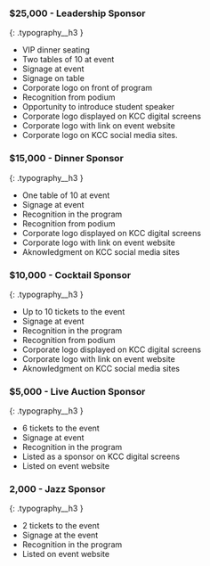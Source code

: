 ### $25,000 - Leadership Sponsor
{: .typography__h3 }

 - VIP dinner seating
 - Two tables of 10 at event
 - Signage at event
 - Signage on table
 - Corporate logo on front of program
 - Recognition from podium
 - Opportunity to introduce student speaker
 - Corporate logo displayed on KCC digital screens
 - Corporate logo with link on event website
 - Corporate logo on KCC social media sites.

### $15,000 - Dinner Sponsor
{: .typography__h3 }

 - One table of 10 at event
 - Signage at event
 - Recognition in the program
 - Recognition from podium
 - Corporate logo displayed on KCC digital screens
 - Corporate logo with link on event website
 - Aknowledgment on KCC social media sites

### $10,000 - Cocktail Sponsor
{: .typography__h3 }

 - Up to 10 tickets to the event
 - Signage at event
 - Recognition in the program
 - Recognition from podium
 - Corporate logo displayed on KCC digital screens
 - Corporate logo with link on event website
 - Aknowledgment on KCC social media sites

### $5,000 - Live Auction Sponsor
{: .typography__h3 }

 - 6 tickets to the event
 - Signage at event
 - Recognition in the program
 - Listed as a sponsor on KCC digital screens
 - Listed on event website

### 2,000 - Jazz Sponsor
{: .typography__h3 }

 - 2 tickets to the event
 - Signage at the event
 - Recognition in the program
 - Listed on event website

